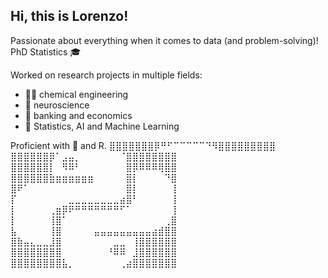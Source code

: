 ## Hi, this is Lorenzo! 

Passionate about everything when it comes to data (and problem-solving)!
PhD Statistics 🎓

Worked on research projects in multiple fields:
- 🧑‍🔬 chemical engineering
- 🧠 neuroscience
- 🏦 banking and economics
- 🤖 Statistics, AI and Machine Learning

Proficient with 🐍 and R. 
⣿⣿⣿⣿⣿⣿⣿⡿⠛⠋⠉⠉⠉⠉⠉⠙⠻⣿⣿⣿⣿⣿⣿⣿⣿⣿
⣿⣿⣿⣿⣿⣿⡿⠁⣠⣤⡀⠀⠀⠀⠀⠀⠀⠈⣿⣿⣿⣿⣿⣿⣿⣿
⣿⣿⣿⣿⣿⣿⡇⠀⠻⠿⠃⠀⠀⠀⠀⠀⠀⠀⣿⡿⠿⠿⠿⢿⣿⣿
⣿⣿⣿⣿⣿⣿⣷⣶⣶⣶⣶⣶⣶⠀⠀⠀⠀⠀⣿⡇⠀⠀⠀⠀⠙⣿
⣿⠟⠁⠀⠀⠀⠀⠀⠀⠀⠀⠀⠀⠀⠀⠀⠀⠀⣿⡇⠀⠀⠀⠀⠀⢸
⡏⠀⠀⠀⠀⠀⠀⠀⠀⣀⣀⣀⣀⣀⣀⣀⣀⣴⣿⠃⠀⠀⠀⠀⠀⢸
⡇⠀⠀⠀⠀⠀⢀⣶⡿⠟⠛⠛⠛⠛⠛⠛⠛⠋⠁⠀⠀⠀⠀⠀⠀⢸
⡇⠀⠀⠀⠀⠀⢸⣿⠁⠀⠀⠀⠀⠀⠀⠀⠀⠀⠀⠀⠀⠀⠀⠀⢀⣿
⣧⠀⠀⠀⠀⠀⢸⣿⠀⠀⠀⠀⠀⣤⣤⣤⣤⣤⣤⣤⣤⣤⣴⣾⣿⣿
⣿⣷⣤⣄⣀⣀⣸⣿⠀⠀⠀⠀⠀⠀⠀⠀⣀⣀⠀⢸⣿⣿⣿⣿⣿⣿
⣿⣿⣿⣿⣿⣿⣿⣿⠀⠀⠀⠀⠀⠀⠀⠘⠿⠿⠀⣸⣿⣿⣿⣿⣿⣿
⣿⣿⣿⣿⣿⣿⣿⣿⣧⡀⠀⠀⠀⠀⠀⠀⠀⢀⣴⣿⣿⣿⣿⣿⣿⣿


<!--
**LorenzoT93/LorenzoT93** is a ✨ _special_ ✨ repository because its `README.md` (this file) appears on your GitHub profile.

Here are some ideas to get you started:

- 🔭 I’m currently working on ...
- 🌱 I’m currently learning ...
- 👯 I’m looking to collaborate on ...
- 🤔 I’m looking for help with ...
- 💬 Ask me about ...
- 📫 How to reach me: ...
- 😄 Pronouns: ...
- ⚡ Fun fact: ...
-->
